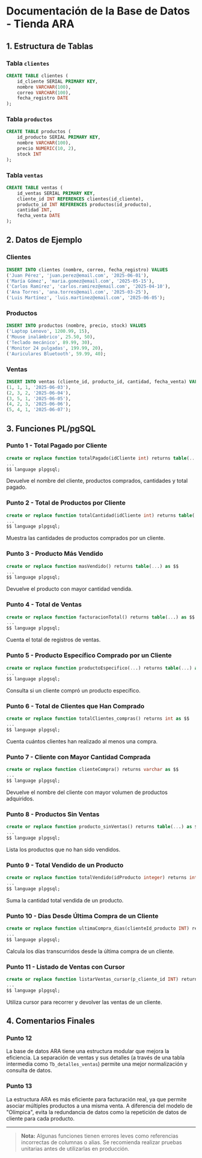 # Documentación de la Base de Datos - Tienda ARA

## 1. Estructura de Tablas

### Tabla `clientes`

```sql
CREATE TABLE clientes (
    id_cliente SERIAL PRIMARY KEY,
    nombre VARCHAR(100),
    correo VARCHAR(100),
    fecha_registro DATE
);
```

### Tabla `productos`

```sql
CREATE TABLE productos (
    id_producto SERIAL PRIMARY KEY,
    nombre VARCHAR(100),
    precio NUMERIC(10, 2),
    stock INT
);
```

### Tabla `ventas`

```sql
CREATE TABLE ventas (
    id_ventas SERIAL PRIMARY KEY,
    cliente_id INT REFERENCES clientes(id_cliente),
    producto_id INT REFERENCES productos(id_producto),
    cantidad INT,
    fecha_venta DATE
);
```

## 2. Datos de Ejemplo

### Clientes

```sql
INSERT INTO clientes (nombre, correo, fecha_registro) VALUES
('Juan Pérez', 'juan.perez@email.com', '2025-06-01'),
('María Gómez', 'maria.gomez@email.com', '2025-05-15'),
('Carlos Ramírez', 'carlos.ramirez@email.com', '2025-04-10'),
('Ana Torres', 'ana.torres@email.com', '2025-03-25'),
('Luis Martínez', 'luis.martinez@email.com', '2025-06-05');
```

### Productos

```sql
INSERT INTO productos (nombre, precio, stock) VALUES
('Laptop Lenovo', 1200.99, 15),
('Mouse inalámbrico', 25.50, 50),
('Teclado mecánico', 89.99, 30),
('Monitor 24 pulgadas', 199.99, 20),
('Auriculares Bluetooth', 59.99, 40);
```

### Ventas

```sql
INSERT INTO ventas (cliente_id, producto_id, cantidad, fecha_venta) VALUES
(1, 1, 1, '2025-06-03'),
(2, 3, 2, '2025-06-04'),
(3, 5, 1, '2025-06-05'),
(4, 2, 3, '2025-06-06'),
(5, 4, 1, '2025-06-07');
```

## 3. Funciones PL/pgSQL

### Punto 1 - Total Pagado por Cliente

```sql
create or replace function totalPagado(idCliente int) returns table(...) as $$
...
$$ language plpgsql;
```

Devuelve el nombre del cliente, productos comprados, cantidades y total pagado.

### Punto 2 - Total de Productos por Cliente

```sql
create or replace function totalCantidad(idCliente int) returns table(...) as $$
...
$$ language plpgsql;
```

Muestra las cantidades de productos comprados por un cliente.

### Punto 3 - Producto Más Vendido

```sql
create or replace function masVendido() returns table(...) as $$
...
$$ language plpgsql;
```

Devuelve el producto con mayor cantidad vendida.

### Punto 4 - Total de Ventas

```sql
create or replace function facturacionTotal() returns table(...) as $$
...
$$ language plpgsql;
```

Cuenta el total de registros de ventas.

### Punto 5 - Producto Específico Comprado por un Cliente

```sql
create or replace function productoEspecifico(...) returns table(...) as $$
...
$$ language plpgsql;
```

Consulta si un cliente compró un producto específico.

### Punto 6 - Total de Clientes que Han Comprado

```sql
create or replace function totalClientes_compras() returns int as $$
...
$$ language plpgsql;
```

Cuenta cuántos clientes han realizado al menos una compra.

### Punto 7 - Cliente con Mayor Cantidad Comprada

```sql
create or replace function clienteCompra() returns varchar as $$
...
$$ language plpgsql;
```

Devuelve el nombre del cliente con mayor volumen de productos adquiridos.

### Punto 8 - Productos Sin Ventas

```sql
create or replace function producto_sinVentas() returns table(...) as $$
...
$$ language plpgsql;
```

Lista los productos que no han sido vendidos.

### Punto 9 - Total Vendido de un Producto

```sql
create or replace function totalVendido(idProducto integer) returns int as $$
...
$$ language plpgsql;
```

Suma la cantidad total vendida de un producto.

### Punto 10 - Días Desde Última Compra de un Cliente

```sql
create or replace function ultimaCompra_dias(clienteId_producto INT) returns int as $$
...
$$ language plpgsql;
```

Calcula los días transcurridos desde la última compra de un cliente.

### Punto 11 - Listado de Ventas con Cursor

```sql
create or replace function listarVentas_cursor(p_cliente_id INT) returns table(...) as $$
...
$$ language plpgsql;
```

Utiliza cursor para recorrer y devolver las ventas de un cliente.

## 4. Comentarios Finales

### Punto 12

La base de datos ARA tiene una estructura modular que mejora la eficiencia. La separación de ventas y sus detalles (a través de una tabla intermedia como `Tb_detalles_ventas`) permite una mejor normalización y consulta de datos.

### Punto 13

La estructura ARA es más eficiente para facturación real, ya que permite asociar múltiples productos a una misma venta. A diferencia del modelo de "Olímpica", evita la redundancia de datos como la repetición de datos de cliente para cada producto.

---

> **Nota:** Algunas funciones tienen errores leves como referencias incorrectas de columnas o alias. Se recomienda realizar pruebas unitarias antes de utilizarlas en producción.
